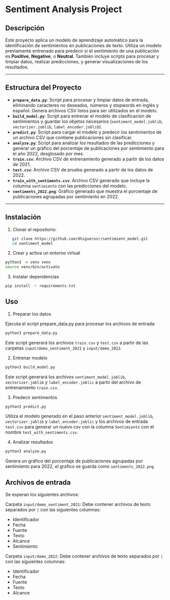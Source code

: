 # Sentiment Analysis Project

## Descripción

Este proyecto aplica un modelo de aprendizaje automático para la identificación de sentimientos en publicaciones de texto. Utiliza un modelo previamente entrenado para predecir si el sentimiento de una publicación es **Positive**, **Negative**, o **Neutral**. También incluye scripts para procesar y limpiar datos, realizar predicciones, y generar visualizaciones de los resultados.

---

## Estructura del Proyecto

- **`prepare_data.py`**: Script para procesar y limpiar datos de entrada, eliminando caracteres no deseados, números y stopwords en inglés y español. Genera archivos CSV listos para ser utilizados en el modelo.
- **`build_model.py`**: Script para entrenar el modelo de clasificación de sentimientos y guardar los objetos necesarios (`sentiment_model.joblib`, `vectorizer.joblib`, `label_encoder.joblib`).
- **`predict.py`**: Script para cargar el modelo y predecir los sentimientos de un archivo CSV que contiene publicaciones sin clasificar.
- **`analyze.py`**: Script para analizar los resultados de las predicciones y generar un gráfico del porcentaje de publicaciones por sentimiento para el año 2022, desglosado por mes.
- **`train.csv`**: Archivo CSV de entrenamiento generado a partir de los datos de 2021.
- **`test.csv`**: Archivo CSV de prueba generado a partir de los datos de 2022.
- **`train_with_sentiments.csv`**: Archivo CSV generado que incluye la columna `sentimiento` con las predicciones del modelo.
- **`sentiments_2022.png`**: Gráfico generado que muestra el porcentaje de publicaciones agrupadas por sentimiento en 2022.

---

## Instalación

1. Clonar el repositorio:
```bash
   git clone https://github.com/dhiguerosr/sentimient_model.git
   cd sentiment_model
```   

2. Crear y activa un entorno virtual
```bash
python3 -m venv venv
source venv/bin/activate
```

3. Instalar dependencias
```bash
pip install -r requirements.txt
```

## Uso 

1. Preparar los datos

Ejecuta el script prepare_data.py para procesar los archivos de entrada:

```bash
python3 prepare_data.py
```

Este script generará los archivos `train.csv` y `test.csv` a partir de las carpetas `input/demo_sentiment_2021` y `input/demo_2022`.

2. Entrenar modelo 

```bash
python3 build_model.py
```
Este script generará los archivos `sentiment_model.joblib`, `vectorizer.joblib`  y `label_encoder.joblic` a partir del archivo de entrenamiento `train.csv`.


3. Predecir sentimentos

```bash
python3 predict.py
```
Utiliza el modelo generado en el paso anterior `sentiment_model.joblib`, `vectorizer.joblib`  y `label_encoder.joblic` y los archivos de entrada `test.csv` para generar un nuevo csv con la columna `Sentimiento` con el nombre `test_with_sentiments.csv`.

4. Analizar resultados 

```bash
python3 analyze.py
```
Genera un gráfico del porcentaje de publicaciones agrupadas por sentimiento para 2022, el grafico se guarda como `sentiments_2022.png`

## Archivos de entrada

Se esperan los siguientes archivos:

Carpeta `input/demo_sentiment_2021`:
Debe contener archivos de texto separados por `|` con las siguientes columnas:

* Identificador
* Fecha
* Fuente
* Texto
* Alcance
* Sentimiento

Carpeta `input/demo_2022`:
Debe contener archivos de texto separados por `|` con las siguientes columnas:

* Identificador
* Fecha
* Fuente
* Texto
* Alcance



